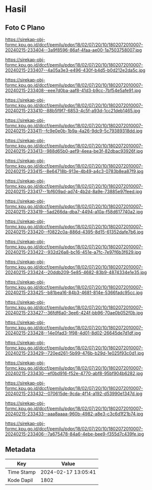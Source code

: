 # Hasil

## Foto C Plano

https://sirekap-obj-formc.kpu.go.id/dccf/pemilu/pdpr/18/02/07/20/10/1802072010007-20240215-233404--3a9f8596-86af-4faa-ae00-1a7503758007.jpg

https://sirekap-obj-formc.kpu.go.id/dccf/pemilu/pdpr/18/02/07/20/10/1802072010007-20240215-233407--4a05a3e3-e496-430f-b4d5-b0d212e2da5c.jpg

https://sirekap-obj-formc.kpu.go.id/dccf/pemilu/pdpr/18/02/07/20/10/1802072010007-20240215-233408--eee7d0ba-aaf8-41d3-b9cc-7bf54e5afe91.jpg

https://sirekap-obj-formc.kpu.go.id/dccf/pemilu/pdpr/18/02/07/20/10/1802072010007-20240215-233410--88b5f9f7-6853-4c5f-a93d-1cc21deb1465.jpg

https://sirekap-obj-formc.kpu.go.id/dccf/pemilu/pdpr/18/02/07/20/10/1802072010007-20240215-233411--fc9e0e0b-1b9a-4a26-9dc9-5c79389318dd.jpg

https://sirekap-obj-formc.kpu.go.id/dccf/pemilu/pdpr/18/02/07/20/10/1802072010007-20240215-233413--988d65b0-aef9-4eea-be3f-82dbac93926f.jpg

https://sirekap-obj-formc.kpu.go.id/dccf/pemilu/pdpr/18/02/07/20/10/1802072010007-20240215-233415--8e64718b-913e-4b49-a4c3-0783b8ea87f9.jpg

https://sirekap-obj-formc.kpu.go.id/dccf/pemilu/pdpr/18/02/07/20/10/1802072010007-20240215-233417--1bf609ad-ad74-4b2d-8a9e-73885e97feed.jpg

https://sirekap-obj-formc.kpu.go.id/dccf/pemilu/pdpr/18/02/07/20/10/1802072010007-20240215-233419--5ad266da-dba7-4494-a10a-f58d617740a2.jpg

https://sirekap-obj-formc.kpu.go.id/dccf/pemilu/pdpr/18/02/07/20/10/1802072010007-20240215-233420--f0822c0a-886d-4395-8d15-61352dafe7b6.jpg

https://sirekap-obj-formc.kpu.go.id/dccf/pemilu/pdpr/18/02/07/20/10/1802072010007-20240215-233422--932d26a8-bc16-451e-a7fc-7e97f6b3f629.jpg

https://sirekap-obj-formc.kpu.go.id/dccf/pemilu/pdpr/18/02/07/20/10/1802072010007-20240215-233424--20ddb209-5e85-4682-83b9-4874334e1e35.jpg

https://sirekap-obj-formc.kpu.go.id/dccf/pemilu/pdpr/18/02/07/20/10/1802072010007-20240215-233425--b81bea16-84b3-4681-814e-5366fadc95cc.jpg

https://sirekap-obj-formc.kpu.go.id/dccf/pemilu/pdpr/18/02/07/20/10/1802072010007-20240215-233427--36fdf6a0-3ee6-424f-bb96-70ae0b052f0b.jpg

https://sirekap-obj-formc.kpu.go.id/dccf/pemilu/pdpr/18/02/07/20/10/1802072010007-20240215-233428--14e0fad3-1f98-4d01-8d02-26645de7d1df.jpg

https://sirekap-obj-formc.kpu.go.id/dccf/pemilu/pdpr/18/02/07/20/10/1802072010007-20240215-233429--720ed261-5b99-476b-b29d-1e025f93c0d1.jpg

https://sirekap-obj-formc.kpu.go.id/dccf/pemilu/pdpr/18/02/07/20/10/1802072010007-20240215-233430--ef0bd916-f52e-4770-abf8-95bf904b6282.jpg

https://sirekap-obj-formc.kpu.go.id/dccf/pemilu/pdpr/18/02/07/20/10/1802072010007-20240215-233432--070615de-9cda-4f14-a192-d53990e1347d.jpg

https://sirekap-obj-formc.kpu.go.id/dccf/pemilu/pdpr/18/02/07/20/10/1802072010007-20240215-233433--aaa8aaaa-960b-4982-a8e3-c3c6d1f21b74.jpg

https://sirekap-obj-formc.kpu.go.id/dccf/pemilu/pdpr/18/02/07/20/10/1802072010007-20240215-233406--7a675478-84a6-4ebe-bee9-f355d7c439fe.jpg


## Metadata

| Key        | Value               |
| ---------- | ------------------- |
| Time Stamp | 2024-02-17 13:05:41 |
| Kode Dapil | 1802                |



